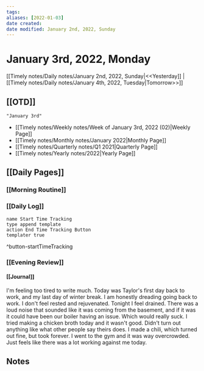 ```yaml
---
tags:
aliases: [2022-01-03]
date created:
date modified: January 2nd, 2022, Sunday
---
```


# January 3rd, 2022, Monday

[[Timely notes/Daily notes/January 2nd, 2022, Sunday|<<Yesterday]] | [[Timely notes/Daily notes/January 4th, 2022, Tuesday|Tomorrow>>]]

## [[OTD]]

```query
"January 3rd"
```
- [[Timely notes/Weekly notes/Week of January 3rd, 2022 (02)|Weekly Page]]
- [[Timely notes/Monthly notes/January 2022|Monthly Page]]
- [[Timely notes/Quarterly notes/Q1 2021|Quarterly Page]]
- [[Timely notes/Yearly notes/2022|Yearly Page]]

## [[Daily Pages]]

### [[Morning Routine]]

### [[Daily Log]]

```button
name Start Time Tracking
type append template
action End Time Tracking Button
templater true
```
^button-startTimeTracking

### [[Evening Review]]

#### [[Journal]]

I'm feeling too tired to write much. Today was Taylor's first day back to work, and my last day of winter break. I am honestly dreading going back to work. I don't feel rested and rejuvenated. Tonight I feel drained. There was a loud noise that sounded like it was coming from the basement, and if it was it could have been our boiler having an issue. Which would really suck. I tried making a chicken broth today and it wasn't good. Didn't turn out anything like what other people say theirs does. I made a chili, which turned out fine, but took forever. I went to the gym and it was way overcrowded. Just feels like there was a lot working against me today.

## Notes
